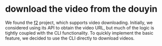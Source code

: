 # download the video from the douyin

We found the [f2](https://github.com/Johnserf-Seed/f2) project, which supports video downloading. Initially, we considered using its API to obtain the video URL, but much of the logic is tightly coupled with the CLI functionality. To quickly implement the basic feature, we decided to use the CLI directly to download videos.
